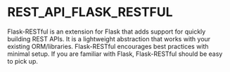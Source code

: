 # REST_API_FLASK_RESTFUL
Flask-RESTful is an extension for Flask that adds support for quickly building REST APIs. 
It is a lightweight abstraction that works with your existing ORM/libraries. 
Flask-RESTful encourages best practices with minimal setup. If you are familiar with Flask, Flask-RESTful should be easy to pick up.
